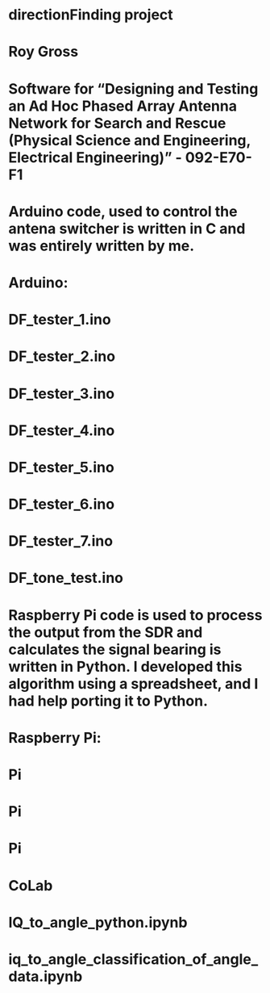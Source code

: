 # directionFinding project
# Roy Gross
# Software for “Designing and Testing an Ad Hoc Phased Array Antenna Network for Search and Rescue (Physical Science and Engineering, Electrical Engineering)” - 092-E70-F1

# Arduino code, used to control the antena switcher is written in C and was entirely written by me.
# Arduino:
# DF_tester_1.ino
# DF_tester_2.ino
# DF_tester_3.ino
# DF_tester_4.ino
# DF_tester_5.ino
# DF_tester_6.ino
# DF_tester_7.ino
# DF_tone_test.ino

# Raspberry Pi code is used to process the output from the SDR and calculates the signal bearing is written in Python. I developed this algorithm using a spreadsheet, and I had help porting it to Python.
# Raspberry Pi:
# Pi
# Pi
# Pi

# CoLab
# IQ_to_angle_python.ipynb
# iq_to_angle_classification_of_angle_data.ipynb
